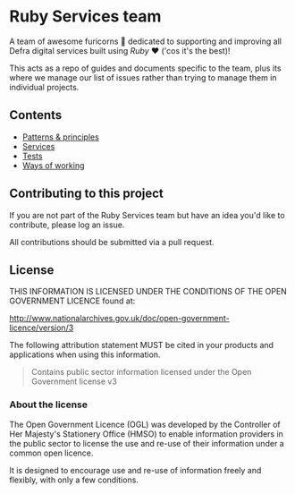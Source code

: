 # Ruby Services team

A team of awesome furicorns 🦄 dedicated to supporting and improving all Defra digital services built using *Ruby* ❤️ ('cos it's the best)!

This acts as a repo of guides and documents specific to the team, plus its where we manage our list of issues rather than trying to manage them in individual projects.

## Contents

- [Patterns & principles](patterns_and_principles.md)
- [Services](/services/README.md)
- [Tests](tests.md)
- [Ways of working](ways_of_working.md)

## Contributing to this project

If you are not part of the Ruby Services team but have an idea you'd like to contribute, please log an issue.

All contributions should be submitted via a pull request.

## License

THIS INFORMATION IS LICENSED UNDER THE CONDITIONS OF THE OPEN GOVERNMENT LICENCE found at:

<http://www.nationalarchives.gov.uk/doc/open-government-licence/version/3>

The following attribution statement MUST be cited in your products and applications when using this information.

>Contains public sector information licensed under the Open Government license v3

### About the license

The Open Government Licence (OGL) was developed by the Controller of Her Majesty's Stationery Office (HMSO) to enable information providers in the public sector to license the use and re-use of their information under a common open licence.

It is designed to encourage use and re-use of information freely and flexibly, with only a few conditions.
